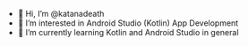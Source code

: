 - 👋 Hi, I’m @katanadeath
- 👀 I’m interested in Android Studio (Kotlin) App Development
- 🌱 I’m currently learning Kotlin and Android Studio in general

<!---
katanadeath/katanadeath is a ✨ special ✨ repository because its `README.md` (this file) appears on your GitHub profile.
You can click the Preview link to take a look at your changes.
--->
